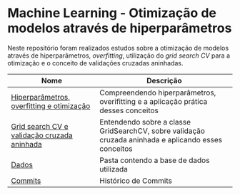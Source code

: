 # Machine Learning - Otimização de modelos através de hiperparâmetros

Neste repositório foram realizados estudos sobre a otimização de modelos através de hiperparâmetros, *overfitting*, utilização do *grid search CV* para a otimização e o conceito de validações cruzadas aninhadas.

| Nome | Descrição |
| -- | --|
| [Hiperparâmetros, overfitting e otimização](https://github.com/lucasbalponti/otimizacao-de-modelos-ml-atraves-de-hiperparametros/blob/main/1%20-%20Hiperpar%C3%A2metros%2C%20overfitting%20e%20otimiza%C3%A7%C3%A3o.ipynb) | Compreendendo hiperparâmetros, overifitting e a aplicação prática desses conceitos |
| [Grid search CV e validação cruzada aninhada](https://github.com/lucasbalponti/otimizacao-de-modelos-ml-atraves-de-hiperparametros/blob/main/2%20-%20Grid%20search%20CV%20e%20CV%20Aninhada.ipynb) | Entendendo sobre a classe GridSearchCV, sobre validação cruzada aninhada e aplicando esses conceitos |
| [Dados](https://github.com/lucasbalponti/otimizacao-de-modelos-ml-atraves-de-hiperparametros/tree/main/Dados) | Pasta contendo a base de dados utilizada |
| [Commits](https://github.com/lucasbalponti/otimizacao-de-modelos-ml-atraves-de-hiperparametros/commits/main) | Histórico de Commits |